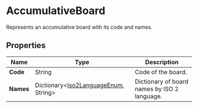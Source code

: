 # AccumulativeBoard

Represents an accumulative board with its code and names.

## Properties

| Name | Type | Description |
|------|------|-------------|
| **Code** | String | Code of the board. |
| **Names** | Dictionary&lt;[Iso2LanguageEnum](/docs/apis/for-sellers/connectors-pull-developers-api/API_Reference/iso2languageenum), String&gt;  | Dictionary of board names by ISO 2 language. |
